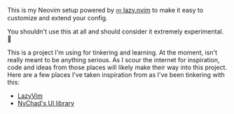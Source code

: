 This is my Neovim setup powered by [💤 lazy.nvim](https://github.com/folke/lazy.nvim) to make it easy to customize and extend your config.

You shouldn't use this at all and should consider it extremely experimental. 🫣

This is a project I'm using for tinkering and learning. At the moment, isn't really meant to be anything serious. As I scour the internet for inspiration, code and ideas from those places will likely make their way into this project. Here are a few places I've taken inspiration from as I've been tinkering with this:
 - [LazyVim](https://github.com/LazyVim/LazyVim)
 - [NvChad's UI library](https://github.com/NvChad/ui)
